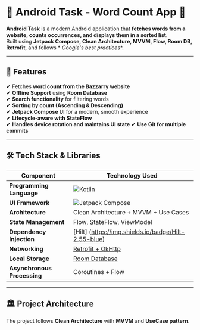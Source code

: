 # 🚀 Android Task - Word Count App 📱

**Android Task** is a modern Android application that **fetches words from a website, counts
occurrences, and displays them in a sorted list**.  
Built using **Jetpack Compose, Clean Architecture, MVVM, Flow, Room DB, Retrofit**, and follows *
*Google's best practices**.

---

## 🎯 **Features**

✔ Fetches **word count from the Bazzarry website**  
✔ **Offline Support** using **Room Database**  
✔ **Search functionality** for filtering words  
✔ **Sorting by count (Ascending & Descending)**  
✔ **Jetpack Compose UI** for a modern, smooth experience  
✔ **Lifecycle-aware with StateFlow**  
✔ **Handles device rotation and maintains UI state**
✔ **Use Git for multiple commits**

---

## 🛠 **Tech Stack & Libraries**

| Component                   | Technology Used                                                                          |
|-----------------------------|------------------------------------------------------------------------------------------|
| **Programming Language**    | ![Kotlin](https://img.shields.io/badge/Kotlin-2.1.0-blue?style=flat)                     |
| **UI Framework**            | ![Jetpack Compose](https://img.shields.io/badge/Jetpack%20Compose-2025.03.00-blue)       |
| **Architecture**            | Clean Architecture + MVVM + Use Cases                                                    |
| **State Management**        | Flow, StateFlow, ViewModel                                                               |
| **Dependency Injection**    | [Hilt] (https://img.shields.io/badge/Hilt-2.55-blue)                                     |                                                                         |
| **Networking**              | [Retrofit + OkHttp](https://img.shields.io/badge/Retrofit%20OkHttp-2.11.0%204.12.0-blue) |                                                               |
| **Local Storage**           | [Room Database](https://img.shields.io/badge/Room-2.6.1-blue)                            |                           |                                                                       |
| **Asynchronous Processing** | Coroutines + Flow                                                                        |

---

## 🏛 **Project Architecture**

The project follows **Clean Architecture** with **MVVM** and **UseCase pattern**.


